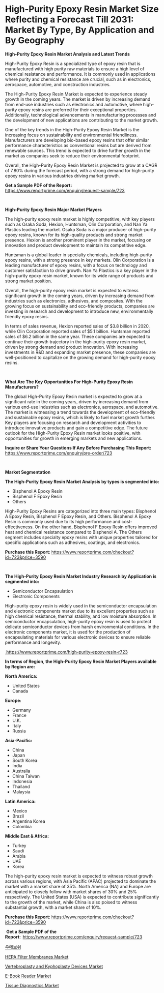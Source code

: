 <p><h1>High-Purity Epoxy Resin Market Size Reflecting a Forecast Till 2031: Market By Type, By Application and By Geography</h1></p><p><strong>High-Purity Epoxy Resin Market Analysis and Latest Trends</strong></p>
<p><p>High-Purity Epoxy Resin is a specialized type of epoxy resin that is manufactured with high purity raw materials to ensure a high level of chemical resistance and performance. It is commonly used in applications where purity and chemical resistance are crucial, such as in electronics, aerospace, automotive, and construction industries.</p><p>The High-Purity Epoxy Resin Market is expected to experience steady growth in the coming years. The market is driven by increasing demand from end-use industries such as electronics and automotive, where high-purity epoxy resins are preferred for their exceptional properties. Additionally, technological advancements in manufacturing processes and the development of new applications are contributing to the market growth.</p><p>One of the key trends in the High-Purity Epoxy Resin Market is the increasing focus on sustainability and environmental friendliness. Manufacturers are developing bio-based epoxy resins that offer similar performance characteristics as conventional resins but are derived from renewable sources. This trend is expected to drive further growth in the market as companies seek to reduce their environmental footprint.</p><p>Overall, the High-Purity Epoxy Resin Market is projected to grow at a CAGR of 7.80% during the forecast period, with a strong demand for high-purity epoxy resins in various industries driving market growth.</p></p>
<p><strong>Get a Sample PDF of the Report:&nbsp;</strong> <a href="https://www.reportprime.com/enquiry/request-sample/723">https://www.reportprime.com/enquiry/request-sample/723</a></p>
<p>&nbsp;</p>
<p><strong>High-Purity Epoxy Resin Major Market Players</strong></p>
<p><p>The high-purity epoxy resin market is highly competitive, with key players such as Osaka Soda, Hexion, Huntsman, Olin Corporation, and Nan Ya Plastics leading the market. Osaka Soda is a major producer of high-purity epoxy resins, known for its high-quality products and strong market presence. Hexion is another prominent player in the market, focusing on innovation and product development to maintain its competitive edge.</p><p>Huntsman is a global leader in specialty chemicals, including high-purity epoxy resins, with a strong presence in key markets. Olin Corporation is a leading manufacturer of epoxy resins, with a focus on technology and customer satisfaction to drive growth. Nan Ya Plastics is a key player in the high-purity epoxy resin market, known for its wide range of products and strong market position.</p><p>Overall, the high-purity epoxy resin market is expected to witness significant growth in the coming years, driven by increasing demand from industries such as electronics, adhesives, and composites. With the growing focus on sustainability and eco-friendly products, companies are investing in research and development to introduce new, environmentally friendly epoxy resins.</p><p>In terms of sales revenue, Hexion reported sales of $3.8 billion in 2020, while Olin Corporation reported sales of $5.1 billion. Huntsman reported sales of $6.2 billion in the same year. These companies are expected to continue their growth trajectory in the high-purity epoxy resin market, driven by strong demand and product innovation. With increasing investments in R&D and expanding market presence, these companies are well-positioned to capitalize on the growing demand for high-purity epoxy resins.</p></p>
<p>&nbsp;</p>
<p><strong>What Are The Key Opportunities For High-Purity Epoxy Resin Manufacturers?</strong></p>
<p><p>The global High-Purity Epoxy Resin market is expected to grow at a significant rate in the coming years, driven by increasing demand from various end-use industries such as electronics, aerospace, and automotive. The market is witnessing a trend towards the development of eco-friendly and sustainable epoxy resins, which is likely to fuel market growth further. Key players are focusing on research and development activities to introduce innovative products and gain a competitive edge. The future outlook for the High-Purity Epoxy Resin market looks positive, with opportunities for growth in emerging markets and new applications.</p></p>
<p><strong>Inquire or Share Your Questions If Any Before Purchasing This Report:</strong> <a href="https://www.reportprime.com/enquiry/pre-order/723">https://www.reportprime.com/enquiry/pre-order/723</a></p>
<p>&nbsp;</p>
<p><strong>Market Segmentation</strong></p>
<p><strong>The High-Purity Epoxy Resin Market Analysis by types is segmented into:</strong></p>
<p><ul><li>Bisphenol A Epoxy Resin</li><li>Bisphenol F Epoxy Resin</li><li>Others</li></ul></p>
<p><p>High-Purity Epoxy Resins are categorized into three main types: Bisphenol A Epoxy Resin, Bisphenol F Epoxy Resin, and Others. Bisphenol A Epoxy Resin is commonly used due to its high performance and cost-effectiveness. On the other hand, Bisphenol F Epoxy Resin offers improved heat and chemical resistance compared to Bisphenol A. The Others segment includes specialty epoxy resins with unique properties tailored for specific applications such as adhesives, coatings, and electronics.</p></p>
<p><strong>Purchase this Report:&nbsp;</strong><a href="https://www.reportprime.com/checkout?id=723&price=3590">https://www.reportprime.com/checkout?id=723&price=3590</a></p>
<p>&nbsp;</p>
<p><strong>The High-Purity Epoxy Resin Market Industry Research by Application is segmented into:</strong></p>
<p><ul><li>Semiconductor Encapsulation</li><li>Electronic Components</li></ul></p>
<p><p>High-purity epoxy resin is widely used in the semiconductor encapsulation and electronic components market due to its excellent properties such as high chemical resistance, thermal stability, and low moisture absorption. In semiconductor encapsulation, high-purity epoxy resin is used to protect delicate semiconductor devices from harsh environmental conditions. In the electronic components market, it is used for the production of encapsulating materials for various electronic devices to ensure reliable performance and longevity.</p></p>
<p><a href="https://www.reportprime.com/high-purity-epoxy-resin-r723">&nbsp;https://www.reportprime.com/high-purity-epoxy-resin-r723</a></p>
<p><strong>In terms of Region, the High-Purity Epoxy Resin Market Players available by Region are:</strong></p>
<p>
    <p> <strong> North America: </strong>
        <ul>
            <li>United States</li>
            <li>Canada</li>
        </ul>
        </p> 
    <p> <strong> Europe: </strong>
        <ul>
            <li>Germany</li>
            <li>France</li>
            <li>U.K.</li>
            <li>Italy</li>
            <li>Russia</li>
        </ul>
        </p> 
    <p> <strong> Asia-Pacific: </strong>
        <ul>
            <li>China</li>
            <li>Japan</li>
            <li>South Korea</li>
            <li>India</li>
            <li>Australia</li>
            <li>China Taiwan</li>
            <li>Indonesia</li>
            <li>Thailand</li>
            <li>Malaysia</li>
        </ul>
        </p> 
    <p> <strong> Latin America: </strong>
        <ul>
            <li>Mexico</li>
            <li>Brazil</li>
            <li>Argentina Korea</li>
            <li>Colombia</li>
        </ul>
        </p> 
    <p> <strong> Middle East & Africa: </strong>
        <ul>
            <li>Turkey</li>
            <li>Saudi</li>
            <li>Arabia</li>
            <li>UAE</li>
            <li>Korea</li>
        </ul>
    </p>
    </p>
<p><p>The high-purity epoxy resin market is expected to witness robust growth across various regions, with Asia Pacific (APAC) projected to dominate the market with a market share of 35%. North America (NA) and Europe are anticipated to closely follow with market shares of 30% and 25% respectively. The United States (USA) is expected to contribute significantly to the growth of the market, while China is also poised to witness substantial growth, with a market share of 10%.</p></p>
<p><strong>Purchase this Report: </strong><a href="https://www.reportprime.com/checkout?id=723&price=3590">https://www.reportprime.com/checkout?id=723&price=3590</a></p>
<p>&nbsp;<strong>Get a Sample PDF of the Report:&nbsp;&nbsp;</strong><a href="https://www.reportprime.com/enquiry/request-sample/723">https://www.reportprime.com/enquiry/request-sample/723</a></p>
<p><strong></strong></p>
<p><p><a href="https://medium.com/@genius6587678/%EA%B8%80%EB%A1%9C%EB%B2%8C-%EC%9A%B0%EB%A9%94%EB%B3%B4%EC%8B%9C-%EC%8B%9C%EC%9E%A5-%EC%A0%90%EC%9C%A0%EC%9C%A8-%EB%B0%8F-%EC%84%B1%EC%9E%A5-%EA%B8%B0%ED%9A%8C-%EB%B0%8F-%EC%8B%9C%EC%9E%A5-%EA%B7%9C%EB%AA%A8%EB%8A%94-2024%EB%85%84%EB%B6%80%ED%84%B0-2031%EB%85%84%EA%B9%8C%EC%A7%80%EC%9D%98-%EA%B8%B0%EA%B0%84-%EB%8F%99%EC%95%88-%EC%97%B0%ED%8F%89%EA%B7%A0-%EC%84%B1%EC%9E%A5%EB%A5%A0%EC%9D%B4-8-%EB%A1%9C-%EC%A6%9D%EA%B0%80%ED%95%98%EA%B3%A0-%EC%9E%88%EC%8A%B5%EB%8B%88%EB%8B%A4-385b1c5498ca">우메보쉬</a></p><p><a href="https://github.com/RickHolmes3/Market-Research-Report-List-5/blob/main/hepa-filter-membranes-market.md">HEPA Filter Membranes Market</a></p><p><a href="https://medium.com/@babymorar/global-vertebroplasty-and-kyphoplasty-devices-market-size-is-expected-to-experience-a-cagr-of-5-8-fe66da2757f3">Vertebroplasty and Kyphoplasty Devices Market</a></p><p><a href="https://medium.com/@babymorar/market-forecast-global-e-book-reader-trends-and-impact-analysis-2024-2031-by-application-54224dc54269">E-Book Reader Market</a></p><p><a href="https://issuu.com/reportprime-2/docs/tissue-diagnostics-market-size-2030.pptx">Tissue Diagnostics Market</a></p></p>